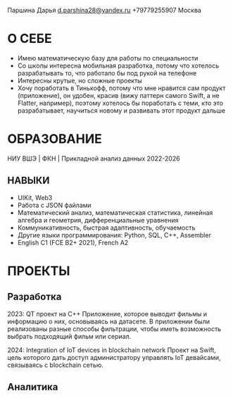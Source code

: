 Паршина Дарья
d.parshina28@yandex.ru
+79779255907
Москва


# О СЕБЕ
- Имею математическую базу для работы по специальности
- Со школы интересна мобильная разработка, потому что
хотелось разрабатывать то, что работало бы под рукой на
телефоне
- Интересны крутые, но сложные проекты
- Хочу поработать в Тинькофф, потому что мне нравится
сам продукт (приложение), он удобен, красив (вижу
паттерн самого Swift, а нe Flatter, например), поэтому
хотелось бы поработать с теми, кто это разрабатывает,
научиться новому и развивать этот продукт дальше

# ОБРАЗОВАНИЕ
НИУ ВШЭ | ФКН | Прикладной анализ данных 2022-2026
## НАВЫКИ
- UIKit, Web3
- Работа с JSON файлами
- Математический анализ, математическая статистика,
линейная алгебра и геометрия, дифференциальные
уравнения
- Коммуникативность, быстрая адаптивность, обучаемость
- Другие языки программирования: Python, SQL, C++,
Assembler
- English C1 (FCE B2+ 2021), French A2

# ПРОЕКТЫ

## Разработка

2023: QT проект на С++
  Приложение, которое выводит
  фильмы и информацию о них, основываясь на датасете. В
  приложении были реализованы разные способы
  фильтрации, чтобы иметь возможность выбрать
  подходящий фильм или сериал.


2024: Integration of IoT devices in blockchain network 
  Проект на Swift, цель которого дать доступ администратору
  управлять IoT девайсами, связываясь с blockchain сетью.


  ## Аналитика

  


